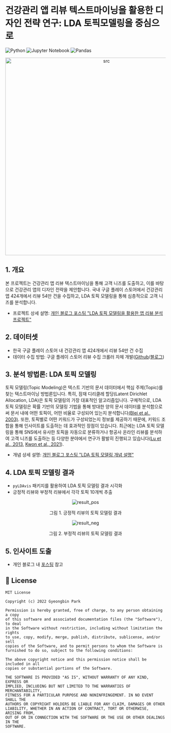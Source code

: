 # 건강관리 앱 리뷰 텍스트마이닝을 활용한 디자인 전략 연구: LDA 토픽모델링을 중심으로
![Python](https://img.shields.io/badge/python-3670A0?style=for-the-badge&logo=python&logoColor=ffdd54)
![Jupyter Notebook](https://img.shields.io/badge/jupyter-%23FA0F00.svg?style=for-the-badge&logo=jupyter&logoColor=white)
![Pandas](https://img.shields.io/badge/pandas-%23150458.svg?style=for-the-badge&logo=pandas&logoColor=white)

<div align="center">
  <img width="620" alt="src" src="https://user-images.githubusercontent.com/80144296/172274411-fdb90d25-a880-4fdb-8877-559d1bb09122.png">
</div>

## 1. 개요
본 프로젝트는 건강관리 앱 리뷰 텍스트마이닝을 통해 고객 니즈를 도출하고, 이를 바탕으로 건강관리 앱의 디자인 전략을 제안합니다. 국내 구글 플레이 스토어에서 건강관리 앱 424개에서 리뷰 54만 건을 수집하고, LDA 토픽 모델링을 통해 심층적으로 고객 니즈를 분석합니다.
- 프로젝트 상세 설명: [개인 블로그 포스팅 "LDA 토픽 모델링을 활용한 앱 리뷰 분석 프로젝트"](https://heytech.tistory.com/401?category=453616)

## 2. 데이터셋
- 한국 구글 플레이 스토어 내 건강관리 앱 424개에서 리뷰 54만 건 수집
- 데이터 수집 방법: 구글 플레이 스토어 리뷰 수집 크롤러 자체 개발([Github](https://github.com/park-gb/playstore-review-crawler)/[블로그](https://heytech.tistory.com/293))

## 3. 분석 방법론: LDA 토픽 모델링
토픽 모델링(Topic Modeling)은 텍스트 기반의 문서 데이터에서 핵심 주제(Topic)를 찾는 텍스트마이닝 방법론입니다. 특히, 잠재 디리클레 할당(Latent Dirichlet Allocation, LDA)은 토픽 모델링의 가장 대표적인 알고리즘입니다. 구체적으로, LDA 토픽 모델링은 확률 기반의 모델링 기법을 통해 방대한 양의 문서 데이터를 분석함으로써 문서 내에 어떤 토픽이, 어떤 비율로 구성되어 있는지 분석합니다[(Blei et al., 2003)](https://www.jmlr.org/papers/volume3/blei03a/blei03a.pdf?ref=https://githubhelp.com). 또한, 토픽별로 어떤 키워드가 구성되었는지 정보를 제공하기 때문에, 키워드 조합을 통해 인사이트를 도출하는 데 효과적인 장점이 있습니다. 최근에는 LDA 토픽 모델링을 통해 SNS에서 유사한 토픽을 자동으로 분류하거나 항공사 온라인 리뷰를 분석하여 고객 니즈를 도출하는 등 다양한 분야에서 연구가 활발히 진행되고 있습니다([Lu et al., 2013](https://ieeexplore.ieee.org/abstract/document/6454769), [Kwon et al., 2021](https://www.mdpi.com/2078-2489/12/2/78)).
- 개념 상세 설명: [개인 블로그 포스팅 "LDA 토픽 모델링 개념 설명"](https://heytech.tistory.com/328)

## 4. LDA 토픽 모델링 결과
- ```pyLDAvis``` 패키지를 활용하여 LDA 토픽 모델링 결과 시각화
- 긍정적 리뷰와 부정적 리뷰에서 각각 토픽 10개씩 추출
<div align="center">

  ![result_pos](https://user-images.githubusercontent.com/80144296/171663295-0aa92165-2a78-4cc5-9c04-a579594c7b74.gif)

  그림 1. 긍정적 리뷰의 토픽 모델링 결과   

  ![result_neg](https://user-images.githubusercontent.com/80144296/171663441-abf01f2d-dde8-40aa-b7da-bc326a3d7a7d.gif)

  그림 2. 부정적 리뷰의 토픽 모델링 결과   
</div>

## 5. 인사이트 도출
- 개인 블로그 내 [포스팅](https://heytech.tistory.com/401) 참고

## 📝 License
```
MIT License

Copyright (c) 2022 Gyeongbin Park

Permission is hereby granted, free of charge, to any person obtaining a copy
of this software and associated documentation files (the "Software"), to deal
in the Software without restriction, including without limitation the rights
to use, copy, modify, merge, publish, distribute, sublicense, and/or sell
copies of the Software, and to permit persons to whom the Software is
furnished to do so, subject to the following conditions:

The above copyright notice and this permission notice shall be included in all
copies or substantial portions of the Software.

THE SOFTWARE IS PROVIDED "AS IS", WITHOUT WARRANTY OF ANY KIND, EXPRESS OR
IMPLIED, INCLUDING BUT NOT LIMITED TO THE WARRANTIES OF MERCHANTABILITY,
FITNESS FOR A PARTICULAR PURPOSE AND NONINFRINGEMENT. IN NO EVENT SHALL THE
AUTHORS OR COPYRIGHT HOLDERS BE LIABLE FOR ANY CLAIM, DAMAGES OR OTHER
LIABILITY, WHETHER IN AN ACTION OF CONTRACT, TORT OR OTHERWISE, ARISING FROM,
OUT OF OR IN CONNECTION WITH THE SOFTWARE OR THE USE OR OTHER DEALINGS IN THE
SOFTWARE.
```
